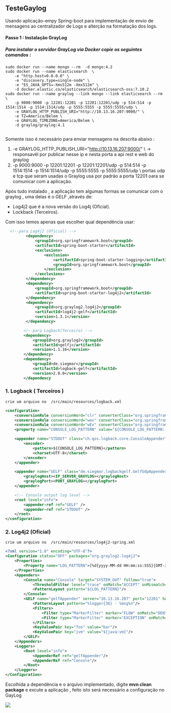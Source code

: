 ## TesteGaylog

Usando aplicação-empy Spring-boot para implementação de envio de mensagens ao centralizador de Logs e alterção na formatação dos logs.  

#### Passo 1 : Instalação GrayLog

##### Para instalar o servidor GrayLog via Docker copie os seguintes comandos :

```
sudo docker run --name mongo --rm  -d mongo:4.2
sudo docker run --name elasticsearch  \
    -e "http.host=0.0.0.0" \
    -e "discovery.type=single-node" \
    -e "ES_JAVA_OPTS=-Xms512m -Xmx512m" \
    -d docker.elastic.co/elasticsearch/elasticsearch-oss:7.10.2
sudo docker run --name graylog --link mongo --link elasticsearch --rm \
    -p 9000:9000 -p 12201:12201 -p 12201:12201/udp -p 514:514 -p 1514:1514 -p 1514:1514/udp -p 5555:5555 -p 5555:5555/udp \
    -e GRAYLOG_HTTP_PUBLISH_URI="http://10.13.16.207:9000/" \
    -e TZ=America/Belem \
    -e GRAYLOG_TIMEZONE=America/Belem \
    -d graylog/graylog:4.1
    
```



Somente isso é necessário para enviar mensagens na descrita abaixo : 
1. -e GRAYLOG_HTTP_PUBLISH_URI="http://10.13.16.207:9000/" \ -> responsavél por publicar nesse ip e nesta porta a api rest e web do graylog 
2. -p 9000:9000 -p 12201:12201 -p 12201:12201/udp -p 514:514 -p 1514:1514 -p 1514:1514/udp -p 5555:5555 -p 5555:5555/udp \ portas udp e tcp que seram usadas o Graylog usa por padrão a porta 12201 oara se comunicar com a aplicação.  
    
Após tudo instalado , a aplicação tem algumas formas se comunicar com o graylog , uma delas é o GELF ,através de:

- Log4j2 que é a nova versão do Log4j (Oficial).
- Lockback (Terceiros).

Com isso temos apenas que escolher qual dependência usar:

```xml
  <!--para Log4j2 (Oficial) -->
         <dependency>
             <groupId>org.springframework.boot</groupId>
             <artifactId>spring-boot-starter</artifactId>
             <exclusions>
                 <exclusion>
                     <artifactId>spring-boot-starter-logging</artifactId>
                     <groupId>org.springframework.boot</groupId>
                 </exclusion>
             </exclusions>
         </dependency>
         <dependency>
             <groupId>org.springframework.boot</groupId>
             <artifactId>spring-boot-starter-log4j2</artifactId>
         </dependency>
         <dependency>
             <groupId>org.graylog2.log4j2</groupId>
             <artifactId>log4j2-gelf</artifactId>
             <version>1.3.1</version>
         </dependency>

        <!--para Logback(Terceiro) -->
        <dependency>
            <groupId>org.graylog2</groupId>
            <artifactId>gelfj</artifactId>
            <version>1.1.16</version>
        </dependency>
        <dependency>
            <groupId>de.siegmar</groupId>
            <artifactId>logback-gelf</artifactId>
            <version>2.0.0</version>
        </dependency
```



### 1. Logback ( Terceiros )
    
    crie um arquivo no  /src/main/resources/logback.xml
    
```xml
<configuration>
    <conversionRule conversionWord="clr" converterClass="org.springframework.boot.logging.logback.ColorConverter" />
    <conversionRule conversionWord="wex" converterClass="org.springframework.boot.logging.logback.WhitespaceThrowableProxyConverter" />
    <conversionRule conversionWord="wEx" converterClass="org.springframework.boot.logging.logback.ExtendedWhitespaceThrowableProxyConverter" />
    <property name="CONSOLE_LOG_PATTERN" value="${CONSOLE_LOG_PATTERN:-%clr(%d{yyyy-MM-dd HH:mm:ss.SSS}){faint} %clr(${LOG_LEVEL_PATTERN:-%5p}) %clr(${PID:- }){magenta} %clr(---){faint} %clr([%15.15t]){faint} %clr(%-40.40logger{39}){cyan} %clr(:){faint} %m%n${LOG_EXCEPTION_CONVERSION_WORD:-%wEx}}"/>

    <appender name="STDOUT" class="ch.qos.logback.core.ConsoleAppender">
        <encoder>
            <pattern>${CONSOLE_LOG_PATTERN}</pattern>
            <charset>UTF-8</charset>
        </encoder>
    </appender>

    <appender name="GELF" class="de.siegmar.logbackgelf.GelfUdpAppender">
        <graylogHost><IP_SERVER_GRAYLOG></graylogHost>
        <graylogPort><PORT_GRAYLOG></graylogPort>
    </appender>

    <!-- Console output log level -->
    <root level="info">
        <appender-ref ref="GELF" />
        <appender-ref ref="STDOUT" />
    </root>
</configuration>
```
### 2. Log4j2 (Oficial)
    
    crie um arquivo no  /src/main/resources/log4j2-spring.xml
    
```xml
<?xml version="1.0" encoding="UTF-8"?>
<Configuration status="OFF" packages="org.graylog2.log4j2">
    <Properties>
        <Property name="LOG_PATTERN">[%d{yyyy-MM-dd HH:mm:ss:SSS}{GMT-3}] - [%highlight{%-5level}{ERROR=Bright RED, WARN=Bright Yellow, INFO=Bright Green, DEBUG=Bright Cyan, TRACE=Bright White} - [%pid] - %t] - %c{1.}:%L - %m%n</Property>
    </Properties>
    <Appenders>
        <Console name="Console" target="SYSTEM_OUT" follow="true">
            <ThresholdFilter level="trace" onMatch="ACCEPT" onMismatch="DENY" />
            <PatternLayout pattern="${LOG_PATTERN}"/>
        </Console>
        <GELF name="gelfAppender" server="10.13.16.207" port="12201" hostName="CORVO" protocol="UDP">
            <PatternLayout pattern="%logger{36} - %msg%n"/>
            <Filters>
                <Filter type="MarkerFilter" marker="FLOW" onMatch="DENY" onMismatch="NEUTRAL"/>
                <Filter type="MarkerFilter" marker="EXCEPTION" onMatch="DENY" onMismatch="ACCEPT"/>
            </Filters>
            <KeyValuePair key="foo" value="bar"/>
            <KeyValuePair key="jvm" value="${java:vm}"/>
        </GELF>
    </Appenders>
    <Loggers>
        <Root level="info">
            <AppenderRef ref="gelfAppender"/>
            <AppenderRef ref="Console"/>
        </Root>
    </Loggers>
</Configuration>
```    

Escolhida a dependência e o arquivo implementado,  digite **mvn clean package** e excute a aplicação , feito isto será necessário a configuração no GayLog

<img src=https://github.com/pedro21900/TesteGaylog/tree/main/src/main/resources/Peek%2003-08-2021%2011-54.gif>



